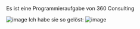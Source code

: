 Es ist eine Programmieraufgabe von 360 Consulting 

![image](https://github.com/Creo27/Garage/assets/119040734/28ba7bfe-1e66-4336-b6be-0116e7c5fc0c)
Ich habe sie so gelöst:
![image](https://github.com/Creo27/Garage/assets/119040734/ac4cf884-7d78-4f3d-a53b-8dfc603838e9)
